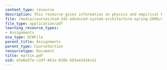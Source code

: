 ```yaml
---
content_type: resource
description: This resource gives information on physics and empirical biophysics.
file: /media/courses/esd-342-advanced-system-architecture-spring-2006/e5e6e5fec2df861a038bb93a41416ce1_martin.pdf
file_type: application/pdf
learning_resource_types:
- Assignments
ocw_type: OCWFile
parent_title: Assignments
parent_type: CourseSection
resourcetype: Document
title: martin.pdf
uid: e5e6e5fe-c2df-861a-038b-b93a41416ce1
---
```

